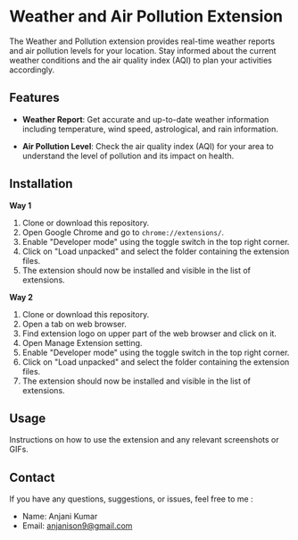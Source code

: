 # Weather and Air Pollution Extension

The Weather and Pollution extension provides real-time weather reports and air pollution levels for your location. Stay informed about the current weather conditions and the air quality index (AQI) to plan your activities accordingly.

## Features

- **Weather Report**: Get accurate and up-to-date weather information including temperature, wind speed, astrological, and rain information.

- **Air Pollution Level**: Check the air quality index (AQI) for your area to understand the level of pollution and its impact on health.


## Installation

**Way 1**
1. Clone or download this repository.
2. Open Google Chrome and go to `chrome://extensions/`.
3. Enable "Developer mode" using the toggle switch in the top right corner.
4. Click on "Load unpacked" and select the folder containing the extension files.
5. The extension should now be installed and visible in the list of extensions.

**Way 2**
1. Clone or download this repository.
2. Open a tab on web browser.
3. Find extension logo on upper part of the web browser and click on it.
4. Open Manage Extension setting.
5. Enable "Developer mode" using the toggle switch in the top right corner.
6. Click on "Load unpacked" and select the folder containing the extension files.
7. The extension should now be installed and visible in the list of extensions.

   
## Usage

Instructions on how to use the extension and any relevant screenshots or GIFs.

## Contact

If you have any questions, suggestions, or issues, feel free to me :

- Name: Anjani Kumar
- Email: anjanison9@gmail.com

